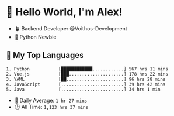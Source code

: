 # 👋 Hello World, I'm Alex!

- 🪴 Backend Developer @Voithos-Development
- 🐍 Python Newbie

## 💚 My Top Languages
```
1. Python           [████████████............] 567 hrs 11 mins
2. Vue.js           [███.....................] 178 hrs 22 mins
3. YAML             [██......................] 96 hrs 28 mins
4. JavaScript       [........................] 39 hrs 42 mins
5. Java             [........................] 34 hrs 1 min
```
- 💪 Daily Average: `1 hr 27 mins`
- 🕑 All Time: `1,123 hrs 37 mins`